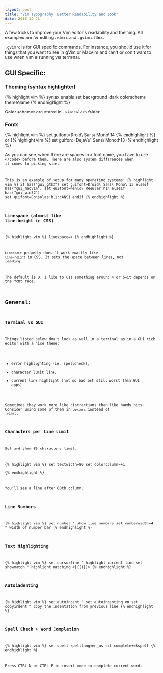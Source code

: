 ```yaml
---
layout: post
title: "Vim Typography: Better Readability and Look"
date: 2015-12-21
---
```


A few tricks to improve your Vim editor's readability and theming. 
All examples are for editing <code>.vimrc</code> and <code>.gvimrc</code> files.

<code>.gvimrc</code> is for GUI specific commands.
For instance, you should use it for things that you want to see in gVim or MacVim
and can't or don't want to use when Vim is running via terminal.


## GUI Specific:

 

### Theming (syntax highlighter) 

{% highlight vim %}
syntax enable
set background=dark
colorscheme themeName 
{% endhighlight %}

Color schemes are stored in <code>.vim/colors</code> folder.


### Fonts

{% highlight vim %}
set guifont=Droid\ Sans\ Mono\ 14
{% endhighlight %}
or
{% highlight vim %}
set guifont=DejaVu\ Sans\ Mono:h13
{% endhighlight %}

As you can see, when there are spaces in a font name, you have to use
<code>\</code> before them. There are also system differences when it comes to picking size. 

This is an example of setup for many operating systems:
{% highlight vim %}
if has("gui_gtk2")
  set guifont=Droid\ Sans\ Mono\ 13
elseif has("gui_macvim")
  set guifont=Menlo\ Regular:h14
elseif has("gui_win32")
  set guifont=Consolas:h11:cANSI
endif
{% endhighlight %}

### Linespace (almost like line-height in CSS)

{% highlight vim %}
linespace=4
{% endhighlight %}

<code>Linespace</code> property doesn't work exactly like
<code>line-height</code> in CSS.
It sets the space between lines, not leading.

The default is 0. I like to use something around 4 or 5&mdash;it depends on
the font face.


## General:

### Terminal vs GUI

Things listed below don't look as well in a terminal as in a GUI rich editor
with a nice theme:

- error highlighting (ie: spellcheck),
- character limit line,
- current line highlight (not so bad but still worst than GUI apps).

Sometimes they work more like distractions than like handy hits.
Consider using some of them in <code>.gvimrc</code> instead of <code>.vimrc</code>.


### Characters per line limit

Set and show 80 characters limit. 

{% highlight vim %}
set textwidth=80
set colorcolumn=+1  
{% endhighlight %}

You'll see a line after 80th column.

### Line Numbers 

{% highlight vim %}
set number          " show line numbers
set numberwidth=4   " width of number bar
{% endhighlight %}

### Text Highlighting

{% highlight vim %}
set cursorline      " highlight current line
set showmatch       " highlight matching <[{()}]>
{% endhighlight %}


### Autoindenting 

{% highlight vim %}
set autoindent      " set autoindenting on
set copyindent      " copy the indentation from previous line
{% endhighlight %}


### Spell Check + Word Completion

{% highlight vim %}
set spell spelllang=en_us
set complete+=kspell 
{% endhighlight %}

Press CTRL-N or CTRL-P in insert-mode to complete current word.


					
						


